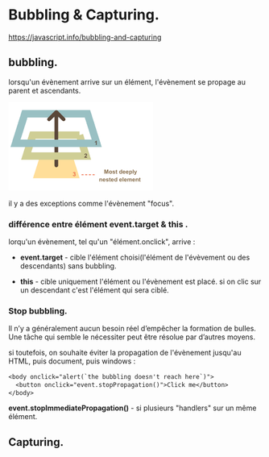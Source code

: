 # Bubbling & Capturing.

https://javascript.info/bubbling-and-capturing


## bubbling.

lorsqu'un évènement arrive sur un élément, l'évènement se propage au parent et ascendants.

![Bubbling scheme](https://raw.githubusercontent.com/melou-dev/cheatsheet/master/javascript/dom/images/bubbling.png)

il y a des exceptions comme l'évènement "focus".


### différence entre élément **event.target** & **this** .

lorqu'un évènement, tel qu'un "élément.onclick", arrive :

  * **event.target** - cible l'élément choisi(l'élément de l'évèvement ou des descendants) sans bubbling.

  * **this** - cible uniquement l'élément ou l'évènement est placé. si on clic sur un descendant c'est l'élément qui sera ciblé.

### Stop bubbling.

Il n’y a généralement aucun besoin réel d’empêcher la formation de bulles. Une tâche qui semble le nécessiter peut être résolue par d’autres moyens. 

si toutefois, on souhaite éviter la propagation de l'évènement jusqu'au HTML, puis document, puis windows : 

```
<body onclick="alert(`the bubbling doesn't reach here`)">
  <button onclick="event.stopPropagation()">Click me</button>
</body>
```

**event.stopImmediatePropagation()** - si plusieurs "handlers" sur un même élément.


## Capturing.


